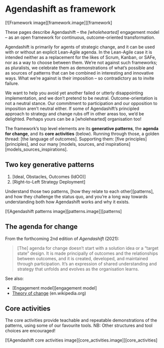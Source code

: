 # Agendashift as framework

[![Framework image][framework.image]][framework]

These pages describe Agendashift – the *[wholehearted]* engagement model – as an open framework for continuous, outcome-oriented transformation.

Agendashift is primarily for agents of strategic change, and it can be used with or without an explicit Lean-Agile agenda. In the Lean-Agile case it is intended neither as a replacement for the likes of Scrum, Kanban, or SAFe, nor as a way to choose between them. We’re not against such frameworks; as pluralists, we celebrate them as demonstrations of what’s possible and as sources of patterns that can be combined in interesting and innovative ways. What we’re against is their imposition – so contradictory as to invite failure.

We want to help you avoid yet another failed or utterly disappointing implementation, and we don’t pretend to be neutral. Outcome-orientation is not a neutral stance. Our commitment to participation and our opposition to imposition aren’t neutral either. If some of Agendashift’s principled approach to strategy and change rubs off in other areas too, we’d be delighted. Perhaps yours can be a [wholehearted] organisation too!

The framework’s top level elements are its **generative patterns**, the **agenda for change**, and its **core activities** (below). Running through those, a golden thread: [the language of outcomes]. Supporting them: [five principles][principles], and our many [models, sources, and inspirations][models_sources_inspirations].

## Two key generative patterns

  1. [Ideal, Obstacles, Outcomes (IdOO)]
  2. [Right-to-Left Strategy Deployment]  

Understand those two patterns, [how they relate to each other][patterns], and how they challenge the status quo, and you’re a long way towards understanding both how Agendashift works and why it exists.

[![Agendashift patterns image][patterns.image]][patterns]

## The agenda for change

From the forthcoming 2nd edition of _Agendashift_ (2021):

> [The] agenda for change doesn’t start with a solution idea or a “target state” design. It is made principally of outcomes and the relationships between outcomes, and it is created, developed, and maintained through participation. It’s an expression of shared understanding and strategy that unfolds and evolves as the organisation learns.

See also:

  * [Engagement model][engagement model]
  * [Theory of change](https://en.wikipedia.org/wiki/Theory_of_change) (en.wikipedia.org)

## Core activities

The core activities provide teachable and repeatable demonstrations of the patterns, using some of our favourite tools. NB: Other structures and tool choices are encouraged!

[![Agendashift core activities image][core_activities.image]][core_activities]
